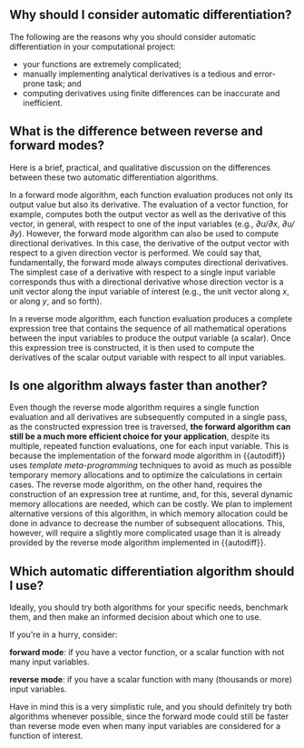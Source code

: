 ## Why should I consider automatic differentiation?

The following are the reasons why you should consider automatic differentiation
in your computational project:

- your functions are extremely complicated;
- manually implementing analytical derivatives is a tedious and error-prone
  task; and
- computing derivatives using finite differences can be inaccurate and
  inefficient.

## What is the difference between reverse and forward modes?

Here is a brief, practical, and qualitative discussion on the differences
between these two automatic differentiation algorithms.

In a forward mode algorithm, each function evaluation produces not only its
output value but also its derivative. The evaluation of a vector function, for
example, computes both the output vector as well as the derivative of this
vector, in general, with respect to one of the input variables (e.g., *∂u/∂x*,
*∂u/∂y*). However, the forward mode algorithm can also be used to compute
directional derivatives. In this case, the derivative of the output vector with
respect to a given direction vector is performed. We could say that,
fundamentally, the forward mode always computes directional derivatives. The
simplest case of a derivative with respect to a single input variable
corresponds thus with a directional derivative whose direction vector is a unit
vector along the input variable of interest (e.g., the unit vector along *x*,
or along *y*, and so forth).

In a reverse mode algorithm, each function evaluation produces a complete
expression tree that contains the sequence of all mathematical operations
between the input variables to produce the output variable (a scalar). Once
this expression tree is constructed, it is then used to compute the derivatives
of the scalar output variable with respect to all input variables.

## Is one algorithm always faster than another?

Even though the reverse mode algorithm requires a single function evaluation
and all derivatives are subsequently computed in a single pass, as the
constructed expression tree is traversed, **the forward algorithm can still be
a much more efficient choice for your application**, despite its multiple,
repeated function evaluations, one for each input variable. This is because the
implementation of the forward mode algorithm in {{autodiff}} uses *template
meta-programming* techniques to avoid as much as possible temporary memory
allocations and to optimize the calculations in certain cases. The reverse mode
algorithm, on the other hand, requires the construction of an expression tree
at runtime, and, for this, several dynamic memory allocations are needed, which
can be costly. We plan to implement alternative versions of this algorithm, in
which memory allocation could be done in advance to decrease the number of
subsequent allocations. This, however, will require a slightly more complicated
usage than it is already provided by the reverse mode algorithm implemented in
{{autodiff}}.

## Which automatic differentiation algorithm should I use?

Ideally, you should try both algorithms for your specific needs, benchmark
them, and then make an informed decision about which one to use.

If you're in a hurry, consider:

**forward mode**: if you have a vector function, or a scalar function with not
many input variables.

**reverse mode**: if you have a scalar function with many (thousands or more)
input variables.

Have in mind this is a very simplistic rule, and you should definitely try both
algorithms whenever possible, since the forward mode could still be faster than
reverse mode even when many input variables are considered for a function of
interest.
